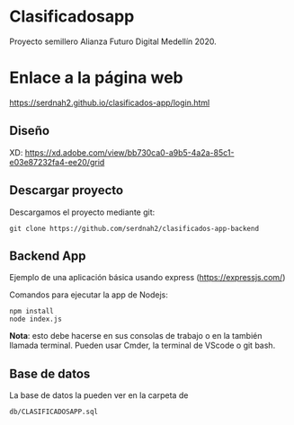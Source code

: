 # Clasificadosapp

Proyecto semillero Alianza Futuro Digital Medellín 2020.

# Enlace a la página web

https://serdnah2.github.io/clasificados-app/login.html

## Diseño

XD: https://xd.adobe.com/view/bb730ca0-a9b5-4a2a-85c1-e03e87232fa4-ee20/grid

## Descargar proyecto

Descargamos el proyecto mediante git:

    git clone https://github.com/serdnah2/clasificados-app-backend

## Backend App

Ejemplo de una aplicación básica usando express (https://expressjs.com/)

Comandos para ejecutar la app de Nodejs:

    npm install
    node index.js

**Nota**: esto debe hacerse en sus consolas de trabajo o en la también llamada terminal. Pueden usar Cmder, la terminal de VScode o git bash.

## Base de datos

La base de datos la pueden ver en la carpeta de

    db/CLASIFICADOSAPP.sql

